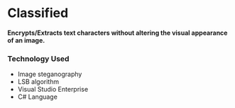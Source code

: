 # Classified
**Encrypts/Extracts text characters without altering the visual appearance of an image.**

### Technology Used
* Image steganography
* LSB algorithm 
* Visual Studio Enterprise
* C# Language
